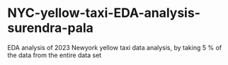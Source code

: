 # NYC-yellow-taxi-EDA-analysis-surendra-pala
EDA analysis of 2023 Newyork yellow taxi data analysis, by taking 5 % of the data from the entire data set
